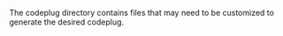The codeplug directory contains files that
may need to be customized to generate the desired
codeplug.